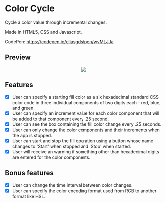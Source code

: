 # Color Cycle

Cycle a color value through incremental changes. 

Made in HTML5, CSS and Javascript.

CodePen: https://codepen.io/eliasgds/pen/wvMLJJa

## Preview

<p align="center">
 <img src = "https://user-images.githubusercontent.com/67754744/88862920-db8f5900-d1d7-11ea-8f05-cc9278405d81.gif">
</p>

## Features

- [x] User can specify a starting fill color as a six hexadecimal standard CSS color code in three individual components of two digits each - red, blue, and green.
- [x] User can specify an increment value for each color component that will be added to that component every .25 second.
- [x] User can see the box containing the fill color change every .25 seconds.
- [x] User can only change the color components and their increments when the app is stopped.
- [x] User can start and stop the fill operation using a button whose name changes to 'Start' when stopped and 'Stop' when started.
- [x] User will receive an warning if something other than hexadecimal digits are entered for the color components.

## Bonus features

- [x] User can change the time interval between color changes.
- [x] User can specify the color encoding format used from RGB to another format like HSL.
